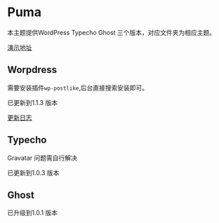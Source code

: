# Puma

本主题提供WordPress Typecho Ghost 三个版本，对应文件夹为相应主题。

[演示地址](http://bigfa.github.io/Puma)

## Worpdress

需要安装插件`wp-postlike`,后台直接搜索安装即可。

已更新到1.1.3 版本

[更新日志](https://github.com/bigfa/Puma/blob/master/Puma-Wordpress/README.md)

## Typecho

Gravatar 问题需自行解决

已更新到1.0.3 版本

## Ghost

已升级到1.0.1 版本
